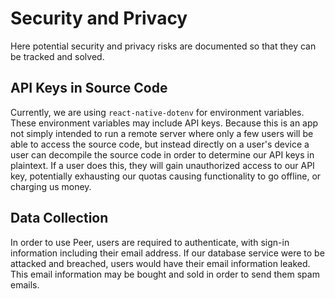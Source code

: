 # Security and Privacy

Here potential security and privacy risks are documented so that they can be tracked and solved.

## API Keys in Source Code

Currently, we are using `react-native-dotenv` for environment variables. These environment variables may include API keys. Because this is an app not simply intended to run a remote server where only a few users will be able to access the source code, but instead directly on a user's device a user can decompile the source code in order to determine our API keys in plaintext. If a user does this, they will gain unauthorized access to our API key, potentially exhausting our quotas causing functionality to go offline, or charging us money.

## Data Collection

In order to use Peer, users are required to authenticate, with sign-in information including their email address. If our database service were to be attacked and breached, users would have their email information leaked. This email information may be bought and sold in order to send them spam emails.
